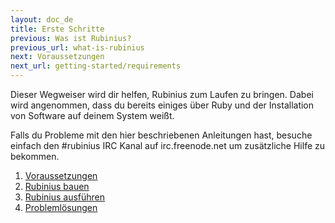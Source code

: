 ```yaml
---
layout: doc_de
title: Erste Schritte
previous: Was ist Rubinius?
previous_url: what-is-rubinius
next: Voraussetzungen
next_url: getting-started/requirements
---
```


Dieser Wegweiser wird dir helfen, Rubinius zum Laufen zu
bringen. Dabei wird angenommen, dass du bereits einiges über Ruby und
der Installation von Software auf deinem System weißt.

Falls du Probleme mit den hier beschriebenen Anleitungen hast, besuche
einfach den #rubinius IRC Kanal auf irc.freenode.net um zusätzliche
Hilfe zu bekommen.

1. [Voraussetzungen](/doc/de/getting-started/requirements/)
1. [Rubinius bauen](/doc/de/getting-started/building/)
1. [Rubinius ausführen](/doc/de/getting-started/running-rubinius/)
1. [Problemlösungen](/doc/de/getting-started/troubleshooting/)
